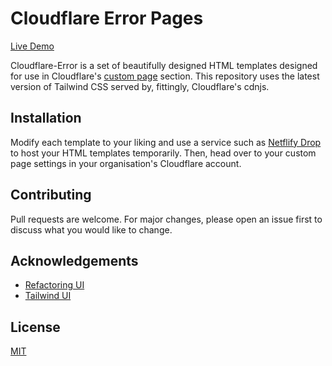 # Cloudflare Error Pages

[Live Demo](https://mjwebs.github.io/cloudflare-error/)

Cloudflare-Error is a set of beautifully designed HTML templates designed for use in Cloudflare's [custom page](https://support.cloudflare.com/hc/en-us/articles/200172706-Configuring-Custom-Pages-Error-and-Challenge-) section. This repository uses the latest version of Tailwind CSS served by, fittingly, Cloudflare's cdnjs.

## Installation


Modify each template to your liking and use a service such as [Netflify Drop](https://app.netlify.com/drop) to host your HTML templates temporarily. Then, head over to your custom page settings in your organisation's Cloudflare account.


## Contributing
Pull requests are welcome. For major changes, please open an issue first to discuss what you would like to change.

## Acknowledgements
* [Refactoring UI](https://refactoringui.com/)
* [Tailwind UI](https://tailwindui.com/)

## License
[MIT](https://choosealicense.com/licenses/mit/)
